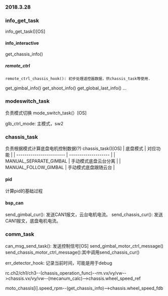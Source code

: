 ### 2018.3.28


### info_get_task
 info_get_task()[OS]
#### info_interactive
  get_chassis_info()
##### remote_ctrl
    remote_ctrl_chassis_hook(): 初步处理遥控器数据，供chassis_task等使用.
  get_gimbal_info()
  get_shoot_info()
  get_global_last_info()
  ...

### modeswitch_task
  负责模式切换
  mode_switch_task(）[OS]

glb_ctrl_mode: 主模式，sw2

### chassis_task
负责根据模式计算底盘电机控制数据(?)
chassis_task()[OS]
| 底盘模式                     | 对应功能                 |
| ------------------------ | -------------------- |
| MANUAL_SEPARATE_GIMBAL   | 手动模式底盘云台分离           |
| MANUAL_FOLLOW_GIMBAL     | 手动模式底盘跟随云台           |

#### pid
计算pid的基础过程



#### bsp_can
send_gimbal_cur(): 发送CAN1报文，云台电机电流。
send_chassis_cur(): 发送CAN1报文，底盘电机电流。

### comm_task
can_msg_send_task(): 发送控制信号[OS]
  send_gimbal_motor_ctrl_message()
  send_chassis_motor_ctrl_message():其中调用send_chassis_cur()


err_detector_hook: 记录当前时间，可能是用于debug

rc.ch2/ch1/ch3--(chassis_operation_func)--rm.vx/vy/vw-->chassis.vx/vy/vw--(mecanum_calc)-->chassis.wheel_speed_ref

moto_chassis[i].speed_rpm--(get_chassis_info)-->chassis.wheel_speed_fdb
